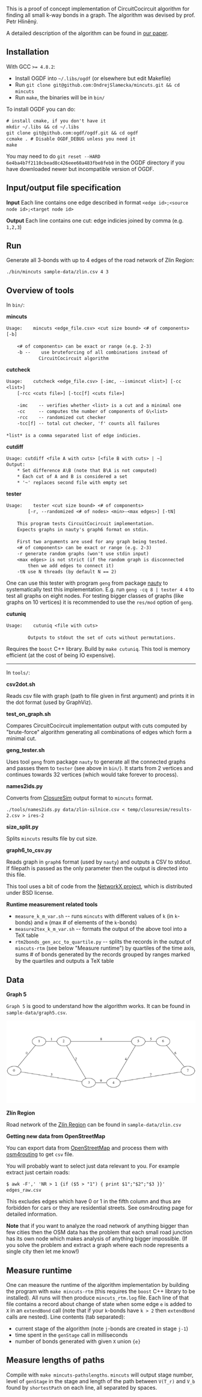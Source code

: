 This is a proof of concept implementation of CircuitCocircuit algorithm
for finding all small k-way bonds in a graph. The algorithm was devised
    by prof. Petr Hliněný.

A detailed description of the algorithm can be found in
[our paper](http://www.slamecka.cz/fi/bc_thesis/multicut.pdf).

Installation
------------

With GCC `>= 4.8.2`:

* Install OGDF into `~/.libs/ogdf` (or elsewhere but edit Makefile)
* Run `git clone git@github.com:OndrejSlamecka/mincuts.git && cd mincuts`
* Run `make`, the binaries will be in `bin/`

To install OGDF you can do:

    # install cmake, if you don't have it
    mkdir ~/.libs && cd ~/.libs
    git clone git@github.com:ogdf/ogdf.git && cd ogdf
    ccmake . # Disable OGDF_DEBUG unless you need it
    make


You may need to do
`git reset --HARD 6e4ba4b7f2110cbead8c426eee60a483fbe8feb0`
in the OGDF directory if you have downloaded newer but incompatible
version of OGDF.


Input/output file specification
-------------------------------

**Input** Each line contains one edge described in format
`<edge id>;<source node id>;<target node id>`

**Output** Each line contains one cut: edge indicies joined by comma
(e.g. `1,2,3`)

Run
---

Generate all 3-bonds with up to 4 edges of the road network of Zlin Region:


    ./bin/mincuts sample-data/zlin.csv 4 3



Overview of tools
-----------------

In `bin/`:

**mincuts**

    Usage:    mincuts <edge_file.csv> <cut size bound> <# of components> [-b]

        <# of components> can be exact or range (e.g. 2-3)
        -b --    use bruteforcing of all combinations instead of
                CircuitCocircuit algorithm


**cutcheck**


    Usage:    cutcheck <edge_file.csv> [-imc, --ismincut <list>] [-cc <list>]
        [-rcc <cuts file>] [-tcc[f] <cuts file>]

        -imc    -- verifies whether <list> is a cut and a minimal one
        -cc     -- computes the number of components of G\<list>
        -rcc    -- randomized cut checker
        -tcc[f] -- total cut checker, 'f' counts all failures

    *list* is a comma separated list of edge indicies.


**cutdiff**

    Usage: cutdiff <file A with cuts> [<file B with cuts> | ~]
    Output:
        * Set difference A\B (note that B\A is not computed)
        * Each cut of A and B is considered a set
        * '~' replaces second file with empty set

**tester**

    Usage:    tester <cut size bound> <# of components>
            [-r, --randomized <# of nodes> <min>-<max edges>] [-tN]

        This program tests CircuitCocircuit implementation.
        Expects graphs in nauty's graph6 format on stdin.

        First two arguments are used for any graph being tested.
        <# of components> can be exact or range (e.g. 2-3)
        -r generate random graphs (won't use stdin input)
        <max edges> is not strict (if the random graph is disconnected
            then we add edges to connect it)
        -tN use N threads (by default N == 2)

One can use this tester with program `geng` from package
[nauty](http://pallini.di.uniroma1.it/) to systematically test this
implementation. E.g. run `geng -cq 8 | tester 4 4` to test all graphs on
eight nodes. For testing bigger classes of graphs (like graphs on 10
vertices) it is recommended to use the `res/mod` option of `geng`.

**cutuniq**

    Usage:    cutuniq <file with cuts>

            Outputs to stdout the set of cuts without permutations.

Requires the `boost` C++ library. Build by `make cutuniq`. This tool is
memory efficient (at the cost of being IO expensive).

-----------

In `tools/`:

**csv2dot.sh**

Reads csv file with graph (path to file given in first argument) and
prints it in the dot format (used by GraphViz).

**test_on_graph.sh**

Compares CircuitCocircuit implementation output with cuts computed by
"brute-force" algorithm generating all combinations of edges which form
a minimal cut.

**geng_tester.sh**

Uses tool `geng` from package `nauty` to generate all the connected
graphs and passes them to `tester` (see above in `bin/`). It starts from
2 vertices and continues towards 32 vertices (which would take forever
to process).

**names2ids.py**

Converts from [ClosureSim](http://www.fi.muni.cz/~xsvobo38/closuresim/)
output format to `mincuts` format.

    ./tools/names2ids.py data/zlin-silnice.csv < temp/closuresim/results-2.csv > ires-2


**size_split.py**

Splits `mincuts` results file by cut size.

**graph6_to_csv.py**

Reads graph in `graph6` format (used by `nauty`) and outputs a CSV to
stdout. If filepath is passed as the only parameter then the output is
directed into this file.

This tool uses a bit of code from the [NetworkX
project](https://networkx.github.io/), which is distributed under BSD
license.

**Runtime measurement related tools**

* `measure_k_m_var.sh` -- runs `mincuts` with different values of `k`
  (in `k`-bonds) and `m` (max # of elements of the `k`-bonds)
* `measure2tex_k_m_var.sh` -- formats the output of the above tool into
  a TeX table
* `rtm2bonds_gen_acc_to_quartile.py` -- splits the records in the output
  of `mincuts-rtm` (see below "Measure runtime") by quartiles of the
  time axis, sums # of bonds generated by the records grouped by ranges
  marked by the quartiles and outputs a TeX table

Data
----

**Graph 5**

`Graph 5` is good to understand how the algorithm works. It can be found
in `sample-data/graph5.csv`.

![Graph 5](sample-data/graph5.png)

**Zlín Region**

Road network of the [Zlín
Region](http://en.wikipedia.org/wiki/Zl%C3%ADn_Region) can be found in
`sample-data/zlin.csv`

**Getting new data from OpenStreetMap**

You can export data from [OpenStreetMap](https://www.openstreetmap.org/)
and process them with
[osm4routing](https://github.com/Tristramg/osm4routing) to get `csv`
file.

You will probably want to select just data relevant to you. For example
extract just certain roads:

    $ awk -F',' 'NR > 1 {if ($5 > "1") { print $1";"$2";"$3 }}' edges_raw.csv

This excludes edges which have 0 or 1 in the fifth column and thus are
forbidden for cars or they are residential streets. See osm4routing page
for detailed information.

**Note** that if you want to analyze the road network of anything bigger
than few cities then the OSM data has the problem that each small road
junction has its own node which makes analysis of anything bigger
impossible. (If you solve the problem and extract a graph where each
node represents a single city then let me know!)

Measure runtime
---------------

One can measure the runtime of the algorithm implementation by building
the program with `make mincuts-rtm` (this requires the `boost` C++
library to be installed). All runs will then produce `mincuts_rtm.log`
file. Each line of that file contains a record about change of state
when some edge `e` is added to `X` in an `extendBond` call (note that if
your `k`-bonds have `k > 2` then `extendBond` calls are nested). Line
contents (tab separated):

* current stage of the algorithm (note `j`-bonds are created in stage `j-1`)
* time spent in the `genStage` call in milliseconds
* number of bonds generated with given `X` union `{e}`

Measure lengths of paths
------------------------

Compile with `make mincuts-pathslengths`. `mincuts` will output stage
number, level of `genStage` in the stage and length of the path between
`V(T_r)` and `V_b` found by `shortestPath` on each line, all separated
by spaces.
